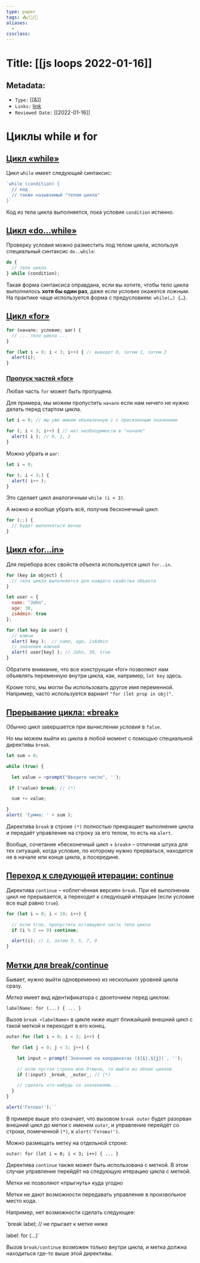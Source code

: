 ```yaml
---
type: paper
tags: 📥️/📜️/🔱
aliases:
  - 
cssclass: 
---
```




# Title: **[[js loops 2022-01-16]]**


## Metadata:

- `Type:` [[&]]
- `Links:` [link](https://learn.javascript.ru/while-for)
- `Reviewed Date:` [[2022-01-16]]


# Циклы while и for
## [Цикл «while»](https://learn.javascript.ru/while-for#tsikl-while)

Цикл `while` имеет следующий синтаксис:
```javascript
`while (condition) {
  // код
  // также называемый "телом цикла"
}`
```
Код из тела цикла выполняется, пока условие `condition` истинно.

## [Цикл «do…while»](https://learn.javascript.ru/while-for#tsikl-dowhile)

Проверку условия можно разместить под телом цикла, используя специальный синтаксис
`do..while`:
```javascript
do {
  // тело цикла
} while (condition);
```

Такая форма синтаксиса оправдана, если вы хотите, чтобы тело цикла выполнилось **хотя бы один раз**, даже если условие окажется ложным. На практике чаще используется форма с предусловием: `while(…) {…}`.

## [Цикл «for»](https://learn.javascript.ru/while-for#tsikl-for)
```javascript
for (начало; условие; шаг) {
  // ... тело цикла ...
}

for (let i = 0; i < 3; i++) { // выведет 0, затем 1, затем 2
  alert(i);
}
```

### [Пропуск частей «for»](https://learn.javascript.ru/while-for#propusk-chastey-for)

Любая часть `for` может быть пропущена.

Для примера, мы можем пропустить `начало` если нам ничего не нужно делать перед стартом цикла.

```javascript
let i = 0; // мы уже имеем объявленную i с присвоенным значением

for (; i < 3; i++) { // нет необходимости в "начале"
  alert( i ); // 0, 1, 2
}
```

Можно убрать и `шаг`:
```javascript
let i = 0;

for (; i < 3;) {
  alert( i++ );
}
```

Это сделает цикл аналогичным `while (i < 3)`.

А можно и вообще убрать всё, получив бесконечный цикл:
```javascript
for (;;) {
  // будет выполняться вечно
}
```

## [Цикл «for…in»](https://learn.javascript.ru/object#tsikl-for-in)

Для перебора всех свойств объекта используется цикл `for..in`. 
```javascript
for (key in object) {
  // тело цикла выполняется для каждого свойства объекта
}

let user = {
  name: "John",
  age: 30,
  isAdmin: true
};

for (let key in user) {
  // ключи
  alert( key );  // name, age, isAdmin
  // значения ключей
  alert( user[key] ); // John, 30, true
}
```

Обратите внимание, что все конструкции «for» позволяют нам объявлять переменную внутри цикла, как, например, `let key` здесь.

Кроме того, мы могли бы использовать другое имя переменной. Например, часто используется вариант `"for (let prop in obj)"`.
## [Прерывание цикла: «break»](https://learn.javascript.ru/while-for#preryvanie-tsikla-break)

Обычно цикл завершается при вычислении _условия_ в `false`.

Но мы можем выйти из цикла в любой момент с помощью специальной директивы `break`.
```javascript
let sum = 0;

while (true) {

  let value = +prompt("Введите число", '');

 if (!value) break; // (*)

  sum += value;

}
alert( 'Сумма: ' + sum );
```

Директива `break` в строке `(*)` полностью прекращает выполнение цикла и передаёт управление на строку за его телом, то есть на `alert`.

Вообще, сочетание «бесконечный цикл + `break`» – отличная штука для тех ситуаций, когда условие, по которому нужно прерваться, находится не в начале или конце цикла, а посередине.

## [Переход к следующей итерации: continue](https://learn.javascript.ru/while-for#continue)

Директива `continue` – «облегчённая версия» `break`. При её выполнении цикл не прерывается, а переходит к следующей итерации (если условие все ещё равно `true`).
```javascript
for (let i = 0; i < 10; i++) {

  // если true, пропустить оставшуюся часть тела цикла
  if (i % 2 == 0) continue;

  alert(i); // 1, затем 3, 5, 7, 9
}
```

## [Метки для break/continue](https://learn.javascript.ru/while-for#metki-dlya-break-continue)

Бывает, нужно выйти одновременно из нескольких уровней цикла сразу.

_Метка_ имеет вид идентификатора с двоеточием перед циклом:

`labelName: for (...) {
  ...
}`

Вызов `break <labelName>` в цикле ниже ищет ближайший внешний цикл с такой меткой и переходит в его конец.

```javascript
outer:for (let i = 0; i < 3; i++) {

  for (let j = 0; j < 3; j++) {

    let input = prompt(`Значение на координатах (${i},${j})`, '');

    // если пустая строка или Отмена, то выйти из обоих циклов
    if (!input) _break_ _outer_; // (*)

    // сделать что-нибудь со значениями...
  }
}

alert('Готово!');``
```

В примере выше это означает, что вызовом `break outer` будет разорван внешний цикл до метки с именем `outer`, и управление перейдёт со строки, помеченной `(*)`, к `alert('Готово!')`.

Можно размещать метку на отдельной строке:

`outer:
for (let i = 0; i < 3; i++) { ... }`

Директива `continue` также может быть использована с меткой. В этом случае управление перейдёт на следующую итерацию цикла с меткой.

Метки не позволяют «прыгнуть» куда угодно

Метки не дают возможности передавать управление в произвольное место кода.

Например, нет возможности сделать следующее:

`break label; // не прыгает к метке ниже

label: for (...)`

Вызов `break/continue` возможен только внутри цикла, и метка должна находиться где-то выше этой директивы.



